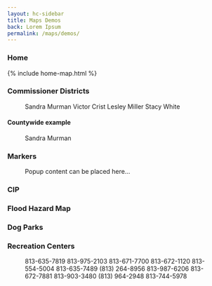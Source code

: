 ```yaml
---
layout: hc-sidebar
title: Maps Demos
back: Lorem Ipsum
permalink: /maps/demos/
---
```


<!-- <div id="ooTest" data-name="testwelfjh" data-latlng="23,89">Inner Content</div> -->

### Home

{% include home-map.html %}

### Commissioner Districts

<div class="embed-responsive embed-responsive-16by9 thumbnail">
	<figure class="hc-map-v2">
		<layer data-name="District 1" data-url="https://maps.hillsboroughcounty.org/arcgis/rest/services/Commissioners/SandraMurmanDistrict1/MapServer/0">
			Sandra Murman
		</layer>
		<layer data-name="District 2" data-url="https://maps.hillsboroughcounty.org/arcgis/rest/services/Commissioners/VictorCristDistrict2/MapServer/0">
			Victor Crist
		</layer>
		<layer data-name="District 3" data-url="https://maps.hillsboroughcounty.org/arcgis/rest/services/Commissioners/LesleyMillerDistrict3/MapServer/0">
			Lesley Miller
		</layer>
		<layer data-name="District 4" data-url="https://maps.hillsboroughcounty.org/arcgis/rest/services/Commissioners/StacyWhiteDistrict4/MapServer/0">
			Stacy White
		</layer>
	</figure>
</div>

#### Countywide example

<div class="embed-responsive embed-responsive-16by9 thumbnail">
	<figure class="hc-map-v2">
		<layerGroup data-name="District 5, Countywide" data-content="Ken Hagan">
			<layer data-name="District 1" data-url="https://maps.hillsboroughcounty.org/arcgis/rest/services/Commissioners/SandraMurmanDistrict1/MapServer/0">
				Sandra Murman
			</layer>
			<layer data-url="https://maps.hillsboroughcounty.org/arcgis/rest/services/Commissioners/VictorCristDistrict2/MapServer/0"></layer>
			<layer data-url="https://maps.hillsboroughcounty.org/arcgis/rest/services/Commissioners/LesleyMillerDistrict3/MapServer/0"></layer>
			<layer data-url="https://maps.hillsboroughcounty.org/arcgis/rest/services/Commissioners/StacyWhiteDistrict4/MapServer/0"></layer>
		</layerGroup>
	</figure>
</div>

### Markers

<div class="embed-responsive embed-responsive-16by9 thumbnail">
	<figure class="hc-map-v2" data-zoom="true">
		<marker data-name="Address" data-address="601 E Kennedy Blvd, Tampa, FL 33602">
			Popup content can be placed here...
		</marker>
		<marker href="http://hillsclerk.com/" data-name="Clerk of Court" data-address="800 E Twiggs St #101, Tampa, FL 33602"></marker>
	</figure>
</div>

### CIP
<div class="embed-responsive embed-responsive-16by9 thumbnail">
	<figure class="hc-map-v2">
		<layer data-name="CIP" data-template="cip" data-url="https://maps.hillsboroughcounty.org/arcgis/rest/services/InfoLayers/CIP_Layers/MapServer/1"></layer>
	</figure>
</div>

### Flood Hazard Map

<div class="embed-responsive embed-responsive-16by9 thumbnail">
	<figure class="hc-map-v2">
		<layer data-template="fema" data-url="//hazards.fema.gov/gis/nfhl/rest/services/public/NFHL/MapServer/3"></layer>
	</figure>
</div>

### Dog Parks

<div class="embed-responsive embed-responsive-16by9 thumbnail">
	<figure class="hc-map-v2" data-zoom="true">
		<layer data-id="9" data-where="DogPark <> ''"></layer>
	</figure>
</div>

### Recreation Centers

<div class="embed-responsive embed-responsive-16by9 thumbnail">
	<figure class="hc-map-v2" data-zoom="true">
		<marker data-name="Keystone Recreation Center" data-address="17928 Gunn Highway Odessa, FL 33556"></marker>
		<marker data-name="Apollo Beach Recreation Center" data-address="664 Golf and Sea Blvd. Apollo Beach, FL 33615"></marker>
		<marker data-name="Brandon Recreation Center" data-address="502 E Sadie St, Brandon, FL 33510">813-635-7819 </marker>
		<marker data-name="Egypt Lake Recreation Center" data-address="3126 W Lambright St, Tampa, FL 33614">813-975-2103</marker>
		<marker data-name="Emanuel P. Johnson Recreation Center" data-address="5855 S. 78th Street, Tampa, FL 33619">813-671-7700</marker>
		<marker data-name="Gardenville Recreation Center" data-address="6219 Symmes Rd, Gibsonton, FL 33534">813-672-1120</marker>
		<marker data-name="Jackson Springs Recreation Center" data-address="8620 Jackson Springs Rd, Tampa, FL 33615">813-554-5004</marker>
		<marker data-name="Mango Recreation Center" data-address="11717 Clay Pit Rd, Seffner, FL 33584">813-635-7489</marker>
		<marker data-name="Northdale Recreation Center" data-address="15550 Spring Pine Dr, Tampa, FL 33624">(813) 264-8956</marker>
		<marker data-name="Thonotosassa Recreation Center" data-address="10132 Skewlee Rd, Thonotosassa, FL 33592">813-987-6206</marker>
		<marker data-name="Ruskin Recreation Center" data-address="901 6th Street SE, Ruskin, FL 33570">813-672-7881</marker>
		<marker data-name="Roy Haynes Recreation Center" data-address="1902 South Village Ave, Tampa, FL 33612">813-903-3480</marker>
		<marker data-name="Westchase Recreation Center" data-address="9791 Westchase Dr, Tampa, FL 33626">(813) 964-2948</marker>
		<marker data-name="All People's Life Center" data-address="6105 E. Sligh Ave, Tampa, FL 33617">813-744-5978</marker>
	</figure>
</div>

